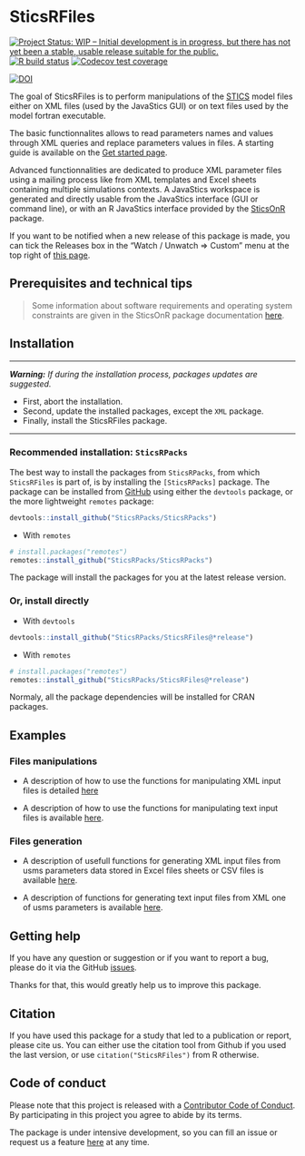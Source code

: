 
<!-- README.md is generated from README.Rmd. Please edit that file -->

# SticsRFiles

<!-- badges: start -->

[![Project Status: WIP – Initial development is in progress, but there
has not yet been a stable, usable release suitable for the
public.](https://www.repostatus.org/badges/latest/wip.svg)](https://www.repostatus.org/#wip)
[![R build
status](https://github.com/SticsRPacks/SticsRFiles/workflows/R-CMD-check/badge.svg)](https://github.com/SticsRPacks/SticsRFiles/actions)
[![Codecov test
coverage](https://codecov.io/gh/SticsRPacks/SticsRFiles/branch/master/graph/badge.svg)](https://codecov.io/gh/SticsRPacks/SticsRFiles?branch=master)

[![DOI](https://zenodo.org/badge/187986787.svg)](https://zenodo.org/badge/latestdoi/187986787)
<!-- badges: end -->

The goal of SticsRFiles is to perform manipulations of the
[STICS](https://www6.paca.inrae.fr/stics_eng/) model files either on XML
files (used by the JavaStics GUI) or on text files used by the model
fortran executable.

The basic functionnalites allows to read parameters names and values
through XML queries and replace parameters values in files. A starting
guide is available on the [Get started
page](https://sticsrpacks.github.io/SticsRFiles/articles/SticsRFiles.html).

Advanced functionnalities are dedicated to produce XML parameter files
using a mailing process like from XML templates and Excel sheets
containing multiple simulations contexts. A JavaStics workspace is
generated and directly usable from the JavaStics interface (GUI or
command line), or with an R JavaStics interface provided by the
[SticsOnR](https://SticsRPacks.github.io/SticsOnR) package.

If you want to be notified when a new release of this package is made,
you can tick the Releases box in the “Watch / Unwatch => Custom” menu at
the top right of [this
page](https://github.com/SticsRPacks/SticsRFiles).

## Prerequisites and technical tips

> Some information about software requirements and operating system
> constraints are given in the SticsOnR package documentation
> [here](https://sticsrpacks.github.io/SticsOnR).

## Installation

------------------------------------------------------------------------

***Warning:*** *If during the installation process, packages updates are
suggested.*

-   First, abort the installation.
-   Second, update the installed packages, except the `XML` package.
-   Finally, install the SticsRFiles package.

------------------------------------------------------------------------

### Recommended installation: `SticsRPacks`

The best way to install the packages from `SticsRPacks`, from which
`SticsRFiles` is part of, is by installing the `[SticsRPacks]` package.
The package can be installed from [GitHub](https://github.com/) using
either the `devtools` package, or the more lightweight `remotes`
package:

``` r
devtools::install_github("SticsRPacks/SticsRPacks")
```

-   With `remotes`

``` r
# install.packages("remotes")
remotes::install_github("SticsRPacks/SticsRPacks")
```

The package will install the packages for you at the latest release
version.

### Or, install directly

-   With `devtools`

``` r
devtools::install_github("SticsRPacks/SticsRFiles@*release")
```

-   With `remotes`

``` r
# install.packages("remotes")
remotes::install_github("SticsRPacks/SticsRFiles@*release")
```

Normaly, all the package dependencies will be installed for CRAN
packages.

## Examples

### Files manipulations

-   A description of how to use the functions for manipulating XML input
    files is detailed
    [here](https://sticsrpacks.github.io/SticsRFiles/articles/Manipulating_Stics_XML_files.html)

-   A description of how to use the functions for manipulating text
    input files is available
    [here](https://sticsrpacks.github.io/SticsRFiles/articles/Manipulating_Stics_text_files).

### Files generation

-   A description of usefull functions for generating XML input files
    from usms parameters data stored in Excel files sheets or CSV files
    is available
    [here](https://sticsrpacks.github.io/SticsRFiles/articles/Generating_Stics_XML_files.html).

-   A description of functions for generating text input files from XML
    one of usms parameters is available
    [here](https://sticsrpacks.github.io/SticsRFiles/articles/Generating_Stics_text_files.html).

## Getting help

If you have any question or suggestion or if you want to report a bug,
please do it via the GitHub
[issues](https://github.com/SticsRPacks/SticsRFiles/issues).

Thanks for that, this would greatly help us to improve this package.

## Citation

If you have used this package for a study that led to a publication or
report, please cite us. You can either use the citation tool from Github
if you used the last version, or use `citation("SticsRFiles")` from R
otherwise.

## Code of conduct

Please note that this project is released with a [Contributor Code of
Conduct](CODE_OF_CONDUCT.md). By participating in this project you agree
to abide by its terms.

The package is under intensive development, so you can fill an issue or
request us a feature
[here](https://github.com/SticsRPacks/SticsRFiles/issues) at any time.
